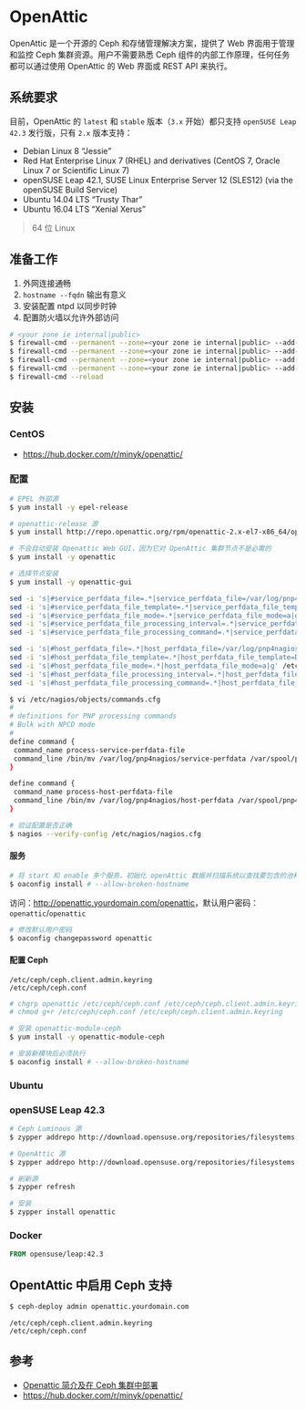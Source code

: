 # OpenAttic

OpenAttic 是一个开源的 Ceph 和存储管理解决方案，提供了 Web 界面用于管理和监控 Ceph 集群资源。用户不需要熟悉 Ceph 组件的内部工作原理，任何任务都可以通过使用 OpenAttic 的 Web 界面或 REST API 来执行。

## 系统要求

目前，OpenAttic 的 `latest` 和 `stable` 版本（`3.x` 开始）都只支持 `openSUSE Leap 42.3` 发行版，只有 `2.x` 版本支持：

* Debian Linux 8 “Jessie”
* Red Hat Enterprise Linux 7 (RHEL) and derivatives (CentOS 7, Oracle Linux 7 or Scientific Linux 7)
* openSUSE Leap 42.1, SUSE Linux Enterprise Server 12 (SLES12) (via the openSUSE Build Service)
* Ubuntu 14.04 LTS “Trusty Thar”
* Ubuntu 16.04 LTS “Xenial Xerus”

> 64 位 Linux

## 准备工作

1. 外网连接通畅
2. `hostname --fqdn` 输出有意义
3. 安装配置 ntpd 以同步时钟
4. 配置防火墙以允许外部访问

```bash
# <your zone ie internal|public>
$ firewall-cmd --permanent --zone=<your zone ie internal|public> --add-service=http
$ firewall-cmd --permanent --zone=<your zone ie internal|public> --add-service=samba
$ firewall-cmd --permanent --zone=<your zone ie internal|public> --add-service=nfs
$ firewall-cmd --permanent --zone=<your zone ie internal|public> --add-service=iscsi-target
$ firewall-cmd --reload
```

## 安装

### CentOS

* <https://hub.docker.com/r/minyk/openattic/>

### 配置

```bash
# EPEL 外部源
$ yum install -y epel-release

# openattic-release 源
$ yum install http://repo.openattic.org/rpm/openattic-2.x-el7-x86_64/openattic-release.rpm
```

```bash
# 不会自动安装 Openattic Web GUI，因为它对 OpenAttic 集群节点不是必需的
$ yum install -y openattic

# 选择节点安装
$ yum install -y openattic-gui
```

```bash
sed -i 's|#service_perfdata_file=.*|service_perfdata_file=/var/log/pnp4nagios/service-perfdata|g' /etc/nagios/nagios.cfg
sed -i 's|#service_perfdata_file_template=.*|service_perfdata_file_template=DATATYPE::SERVICEPERFDATA\tTIMET::$TIMET$\tHOSTNAME::$HOSTNAME$\tSERVICEDESC::$SERVICEDESC$\tSERVICEPERFDATA::$SERVICEPERFDATA$\tSERVICECHECKCOMMAND::$SERVICECHECKCOMMAND$\tHOSTSTATE::$HOSTSTATE$\tHOSTSTATETYPE::$HOSTSTATETYPE$\tSERVICESTATE::$SERVICESTATE$\tSERVICESTATETYPE::$SERVICESTATETYPE$service_perfdata_file_mode=a|g' /etc/nagios/nagios.cfg
sed -i 's|#service_perfdata_file_mode=.*|service_perfdata_file_mode=a|g' /etc/nagios/nagios.cfg
sed -i 's|#service_perfdata_file_processing_interval=.*|service_perfdata_file_processing_interval=15|g' /etc/nagios/nagios.cfg
sed -i 's|#service_perfdata_file_processing_command=.*|service_perfdata_file_processing_command=process-service-perfdata-file|g' /etc/nagios/nagios.cfg

sed -i 's|#host_perfdata_file=.*|host_perfdata_file=/var/log/pnp4nagios/host-perfdata|g' /etc/nagios/nagios.cfg
sed -i 's|#host_perfdata_file_template=.*|host_perfdata_file_template=DATATYPE::HOSTPERFDATA\tTIMET::$TIMET$\tHOSTNAME::$HOSTNAME$\tHOSTPERFDATA::$HOSTPERFDATA$\tHOSTCHECKCOMMAND::$HOSTCHECKCOMMAND$\tHOSTSTATE::$HOSTSTATE$\tHOSTSTATETYPE::$HOSTSTATETYPE$|g' /etc/nagios/nagios.cfg
sed -i 's|#host_perfdata_file_mode=.*|host_perfdata_file_mode=a|g' /etc/nagios/nagios.cfg
sed -i 's|#host_perfdata_file_processing_interval=.*|host_perfdata_file_processing_interval=15|g' /etc/nagios/nagios.cfg
sed -i 's|#host_perfdata_file_processing_command=.*|host_perfdata_file_processing_command=process-host-perfdata-file|g' /etc/nagios/nagios.cfg
```

```bash
$ vi /etc/nagios/objects/commands.cfg
#
# definitions for PNP processing commands
# Bulk with NPCD mode
#
define command {
 command_name process-service-perfdata-file
 command_line /bin/mv /var/log/pnp4nagios/service-perfdata /var/spool/pnp4nagios/service-perfdata.$TIMET$
}

define command {
 command_name process-host-perfdata-file
 command_line /bin/mv /var/log/pnp4nagios/host-perfdata /var/spool/pnp4nagios/host-perfdata.$TIMET$
}
```

```bash
# 验证配置是否正确
$ nagios --verify-config /etc/nagios/nagios.cfg
```

#### 服务

```bash
# 将 start 和 enable 多个服务，初始化 openAttic 数据并扫描系统以查找要包含的池和卷
$ oaconfig install # --allow-broken-hostname
```

访问：<http://openattic.yourdomain.com/openattic>，默认用户密码：`openattic`/`openattic`

```bash
# 修改默认用户密码
$ oaconfig changepassword openattic
```

#### 配置 Ceph

```plain
/etc/ceph/ceph.client.admin.keyring
/etc/ceph/ceph.conf
```

```bash
# chgrp openattic /etc/ceph/ceph.conf /etc/ceph/ceph.client.admin.keyring
# chmod g+r /etc/ceph/ceph.conf /etc/ceph/ceph.client.admin.keyring
```

```bash
# 安装 openattic-module-ceph
$ yum install -y openattic-module-ceph

# 安装新模块后必须执行
$ oaconfig install # --allow-broken-hostname
```

### Ubuntu

### openSUSE Leap 42.3

```bash
# Ceph Luminous 源
$ zypper addrepo http://download.opensuse.org/repositories/filesystems:/ceph:/luminous/openSUSE_Leap_42.3/filesystems:ceph:luminous.repo

# OpenAttic 源
$ zypper addrepo http://download.opensuse.org/repositories/filesystems:openATTIC:3.x/openSUSE_Leap_42.3/filesystems:openATTIC:3.x.repo
```

```bash
# 刷新源
$ zypper refresh

# 安装
$ zypper install openattic
```

### Docker

```dockerfile
FROM opensuse/leap:42.3
```

## OpentAttic 中启用 Ceph 支持

```bash
$ ceph-deploy admin openattic.yourdomain.com
```

```plain
/etc/ceph/ceph.client.admin.keyring
/etc/ceph/ceph.conf
```

## 参考

* [Openattic 简介及在 Ceph 集群中部署](https://blog.csdn.net/qq_23348071/article/details/76222955)
* <https://hub.docker.com/r/minyk/openattic/>